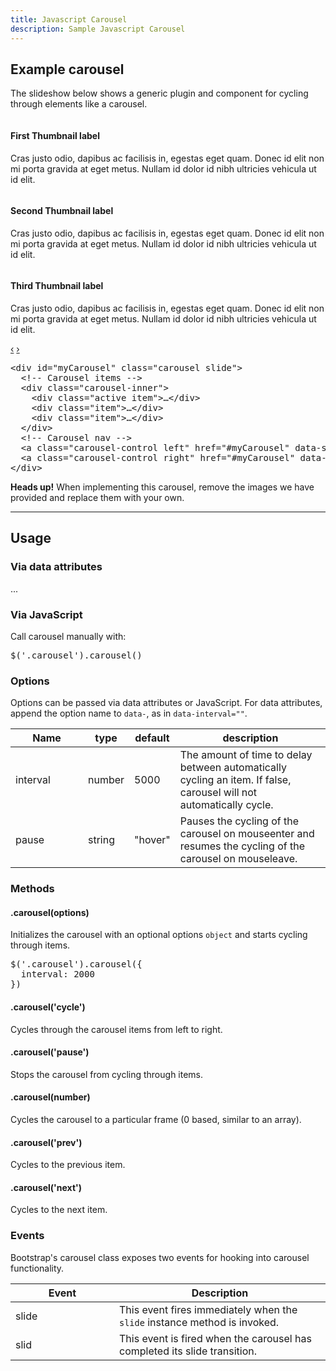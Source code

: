 ```yaml
---
title: Javascript Carousel
description: Sample Javascript Carousel
---
```


<section id="carousel">
    <h2>Example carousel</h2>
    <p>The slideshow below shows a generic plugin and component for cycling through elements like a carousel.</p>
    <div class="bs-docs-example">
      <div id="myCarousel" class="carousel slide">
        <div class="carousel-inner">
          <div class="item active">
            <img src="{{urls.theme_media}}/bootstrap-mdo-sfmoma-01.jpg" alt="">
            <div class="carousel-caption">
              <h4>First Thumbnail label</h4>
              <p>Cras justo odio, dapibus ac facilisis in, egestas eget quam. Donec id elit non mi porta gravida at eget metus. Nullam id dolor id nibh ultricies vehicula ut id elit.</p>
            </div>
          </div>
          <div class="item">
            <img src="{{urls.theme_media}}/bootstrap-mdo-sfmoma-02.jpg" alt="">
            <div class="carousel-caption">
              <h4>Second Thumbnail label</h4>
              <p>Cras justo odio, dapibus ac facilisis in, egestas eget quam. Donec id elit non mi porta gravida at eget metus. Nullam id dolor id nibh ultricies vehicula ut id elit.</p>
            </div>
          </div>
          <div class="item">
            <img src="{{urls.theme_media}}/bootstrap-mdo-sfmoma-03.jpg" alt="">
            <div class="carousel-caption">
              <h4>Third Thumbnail label</h4>
              <p>Cras justo odio, dapibus ac facilisis in, egestas eget quam. Donec id elit non mi porta gravida at eget metus. Nullam id dolor id nibh ultricies vehicula ut id elit.</p>
            </div>
          </div>
        </div>
        <a class="left carousel-control" href="#myCarousel" data-slide="prev">&lsaquo;</a>
        <a class="right carousel-control" href="#myCarousel" data-slide="next">&rsaquo;</a>
      </div>
    </div>
<pre class="prettyprint linenums">
&lt;div id="myCarousel" class="carousel slide"&gt;
  &lt;!-- Carousel items --&gt;
  &lt;div class="carousel-inner"&gt;
    &lt;div class="active item"&gt;…&lt;/div&gt;
    &lt;div class="item"&gt;…&lt;/div&gt;
    &lt;div class="item"&gt;…&lt;/div&gt;
  &lt;/div&gt;
  &lt;!-- Carousel nav --&gt;
  &lt;a class="carousel-control left" href="#myCarousel" data-slide="prev"&gt;&amp;lsaquo;&lt;/a&gt;
  &lt;a class="carousel-control right" href="#myCarousel" data-slide="next"&gt;&amp;rsaquo;&lt;/a&gt;
&lt;/div&gt;
</pre>
<div class="alert alert-warning">
  <strong>Heads up!</strong>
  When implementing this carousel, remove the images we have provided and replace them with your own.
</div>
<hr class="bs-docs-separator">
<h2>Usage</h2>
<h3>Via data attributes</h3>
<p>...</p>
<h3>Via JavaScript</h3>
<p>Call carousel manually with:</p>
<pre class="prettyprint linenums">$('.carousel').carousel()</pre>
<h3>Options</h3>
<p>Options can be passed via data attributes or JavaScript. For data attributes, append the option name to <code>data-</code>, as in <code>data-interval=""</code>.</p>
<table class="table table-bordered table-striped">
  <thead>
   <tr>
     <th style="width: 100px;">Name</th>
     <th style="width: 50px;">type</th>
     <th style="width: 50px;">default</th>
     <th>description</th>
   </tr>
  </thead>
  <tbody>
   <tr>
     <td>interval</td>
     <td>number</td>
     <td>5000</td>
     <td>The amount of time to delay between automatically cycling an item. If false, carousel will not automatically cycle.</td>
   </tr>
   <tr>
     <td>pause</td>
     <td>string</td>
     <td>"hover"</td>
     <td>Pauses the cycling of the carousel on mouseenter and resumes the cycling of the carousel on mouseleave.</td>
   </tr>
  </tbody>
</table>
<h3>Methods</h3>
<h4>.carousel(options)</h4>
<p>Initializes the carousel with an optional options <code>object</code> and starts cycling through items.</p>
<pre class="prettyprint linenums">
$('.carousel').carousel({
  interval: 2000
})
</pre>
    <h4>.carousel('cycle')</h4>
    <p>Cycles through the carousel items from left to right.</p>
    <h4>.carousel('pause')</h4>
    <p>Stops the carousel from cycling through items.</p>
    <h4>.carousel(number)</h4>
    <p>Cycles the carousel to a particular frame (0 based, similar to an array).</p>
    <h4>.carousel('prev')</h4>
    <p>Cycles to the previous item.</p>
    <h4>.carousel('next')</h4>
    <p>Cycles to the next item.</p>
    <h3>Events</h3>
    <p>Bootstrap's carousel class exposes two events for hooking into carousel functionality.</p>
    <table class="table table-bordered table-striped">
      <thead>
       <tr>
         <th style="width: 150px;">Event</th>
         <th>Description</th>
       </tr>
      </thead>
      <tbody>
       <tr>
         <td>slide</td>
         <td>This event fires immediately when the <code>slide</code> instance method is invoked.</td>
       </tr>
       <tr>
         <td>slid</td>
         <td>This event is fired when the carousel has completed its slide transition.</td>
       </tr>
      </tbody>
    </table>
</section>

